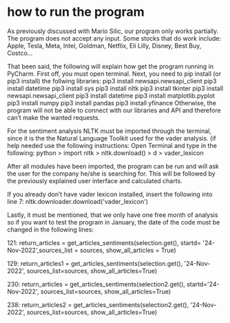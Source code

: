 # how to run the program
As previously discussed with Mario Silic, our program only works partially. The program does not accept any input. Some stocks that do work include: Apple, Tesla, Meta, Intel, Goldman, Netflix, Eli Lilly, Disney, Best Buy, Costco…

That been said, the following will explain how get the program running in PyCharm. First off, you must open terminal. Next, you need to pip install (or pip3 install) the follwing libraries:
pip3 install newsapi.newsapi_client 
pip3 install datetime
pip3 install sys
pip3 install nltk
pip3 install tkinter 
pip3 install newsapi.newsapi_client
pip3 install datetime 
pip3 install matplotlib.pyplot
pip3 install numpy 
pip3 install pandas
pip3 install yfinance 
Otherwise, the program will not be able to connect with our libraries and API and therefore can’t make the wanted requests. 

For the sentiment analysis NLTK must be imported through the terminal, since it is the the Natural Language Toolkit used for the vader analysis. (if help needed use the following instructions: Open Terminal and type in the following:
python > import nltk > nltk.download() > d > vader_lexicon
 
After all modules have been imported, the program can be run and will ask the user for the company he/she is searching for. This will be followed by the previously explained user interface and calculated charts. 

If you already don’t have vader lexicon installed, insert the following into line 7:
nltk.downloader.download('vader_lexicon')

Lastly, it must be mentioned, that we only have one free month of analysis so if you want to test the program in January, the date of the code must be changed in the following lines: 

121:
return_articles = get_articles_sentiments(selection.get(), startd= '24-Nov-2022',sources_list = sources, show_all_articles = True)

129:
return_articles1 = get_articles_sentiments(selection.get(), '24-Nov-2022', sources_list=sources, show_all_articles=True)

230:
return_articles = get_articles_sentiments(selection2.get(), startd='24-Nov-2022', sources_list=sources, show_all_articles=True)

238:
return_articles2 = get_articles_sentiments(selection2.get(), '24-Nov-2022', sources_list=sources, show_all_articles=True)
